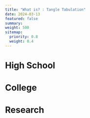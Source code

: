 ```yaml
---
title: "What is? : Tangle Tabulation"
date: 2024-03-13
featured: false
summary:
weight: 500
sitemap:
  priority: 0.8
  weight: 0.4
---
```



# High School

# College

# Research